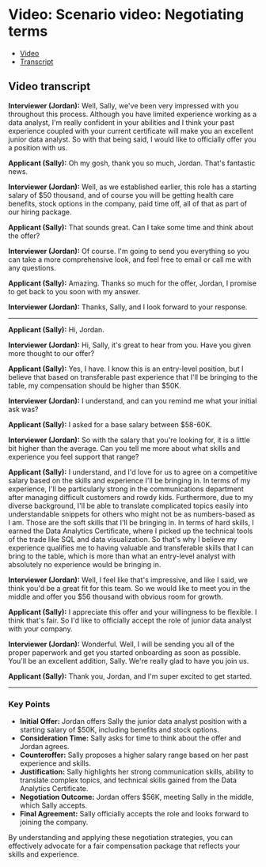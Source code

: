 # Video: Scenario video: Negotiating terms

- [Video](./resources/s1_r_negotiate-contract.mp4)
- [Transcript](./resources/s1_r_negotiate-contract.vtt)

## Video transcript

**Interviewer (Jordan):** Well, Sally, we've been very impressed with you throughout this process. Although you have limited experience working as a data analyst, I'm really confident in your abilities and I think your past experience coupled with your current certificate will make you an excellent junior data analyst. So with that being said, I would like to officially offer you a position with us.

**Applicant (Sally):** Oh my gosh, thank you so much, Jordan. That's fantastic news.

**Interviewer (Jordan):** Well, as we established earlier, this role has a starting salary of $50 thousand, and of course you will be getting health care benefits, stock options in the company, paid time off, all of that as part of our hiring package.

**Applicant (Sally):** That sounds great. Can I take some time and think about the offer?

**Interviewer (Jordan):** Of course. I'm going to send you everything so you can take a more comprehensive look, and feel free to email or call me with any questions.

**Applicant (Sally):** Amazing. Thanks so much for the offer, Jordan, I promise to get back to you soon with my answer.

**Interviewer (Jordan):** Thanks, Sally, and I look forward to your response.

---

**Applicant (Sally):** Hi, Jordan.

**Interviewer (Jordan):** Hi, Sally, it's great to hear from you. Have you given more thought to our offer?

**Applicant (Sally):** Yes, I have. I know this is an entry-level position, but I believe that based on transferable past experience that I'll be bringing to the table, my compensation should be higher than $50K.

**Interviewer (Jordan):** I understand, and can you remind me what your initial ask was?

**Applicant (Sally):** I asked for a base salary between $58-60K.

**Interviewer (Jordan):** So with the salary that you're looking for, it is a little bit higher than the average. Can you tell me more about what skills and experience you feel support that range?

**Applicant (Sally):** I understand, and I'd love for us to agree on a competitive salary based on the skills and experience I'll be bringing in. In terms of my experience, I'll be particularly strong in the communications department after managing difficult customers and rowdy kids. Furthermore, due to my diverse background, I'll be able to translate complicated topics easily into understandable snippets for others who might not be as numbers-based as I am. Those are the soft skills that I'll be bringing in. In terms of hard skills, I earned the Data Analytics Certificate, where I picked up the technical tools of the trade like SQL and data visualization. So that's why I believe my experience qualifies me to having valuable and transferable skills that I can bring to the table, which is more than what an entry-level analyst with absolutely no experience would be bringing in.

**Interviewer (Jordan):** Well, I feel like that's impressive, and like I said, we think you'd be a great fit for this team. So we would like to meet you in the middle and offer you $56 thousand with obvious room for growth.

**Applicant (Sally):** I appreciate this offer and your willingness to be flexible. I think that's fair. So I'd like to officially accept the role of junior data analyst with your company.

**Interviewer (Jordan):** Wonderful. Well, I will be sending you all of the proper paperwork and get you started onboarding as soon as possible. You'll be an excellent addition, Sally. We're really glad to have you join us.

**Applicant (Sally):** Thank you, Jordan, and I'm super excited to get started.

---

### Key Points

- **Initial Offer:** Jordan offers Sally the junior data analyst position with a starting salary of $50K, including benefits and stock options.
- **Consideration Time:** Sally asks for time to think about the offer and Jordan agrees.
- **Counteroffer:** Sally proposes a higher salary range based on her past experience and skills.
- **Justification:** Sally highlights her strong communication skills, ability to translate complex topics, and technical skills gained from the Data Analytics Certificate.
- **Negotiation Outcome:** Jordan offers $56K, meeting Sally in the middle, which Sally accepts.
- **Final Agreement:** Sally officially accepts the role and looks forward to joining the company.

By understanding and applying these negotiation strategies, you can effectively advocate for a fair compensation package that reflects your skills and experience.
